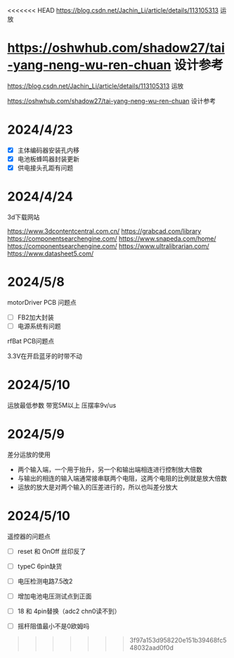 <<<<<<< HEAD
https://blog.csdn.net/Jachin_Li/article/details/113105313 运放



https://oshwhub.com/shadow27/tai-yang-neng-wu-ren-chuan  设计参考
=======
https://blog.csdn.net/Jachin_Li/article/details/113105313 运放

https://oshwhub.com/shadow27/tai-yang-neng-wu-ren-chuan  设计参考

# 2024/4/23

- [x] 主体编码器安装孔内移
- [x] 电池板蜂鸣器封装更新
- [x] 供电接头孔距有问题

# 2024/4/24

3d下载网站

https://www.3dcontentcentral.com.cn/ 
https://grabcad.com/library
https://componentsearchengine.com/
https://www.snapeda.com/home/
https://componentsearchengine.com/
https://www.ultralibrarian.com/
https://www.datasheet5.com/



# 2024/5/8

motorDriver PCB 问题点

- [ ] FB2加大封装
- [ ] 电源系统有问题

rfBat PCB问题点

3.3V在开启蓝牙的时带不动

# 2024/5/10

运放最低参数
带宽5M以上
压摆率9v/us

# 2024/5/9

差分运放的使用

- 两个输入端，一个用于抬升，另一个和输出端相连进行控制放大倍数
- 与输出的相连的输入端通常接串联两个电阻，这两个电阻的比例就是放大倍数
- 运放的放大是对两个输入的压差进行的，所以也叫差分放大

# 2024/5/10

遥控器的问题点

- [ ] reset 和 OnOff 丝印反了

- [ ] typeC 6pin缺货

- [ ] 电压检测电路7.5改2

- [ ] 增加电池电压测试点到正面

- [ ] 18 和 4pin替换（adc2 chn0读不到）

- [ ] 摇杆阻值最小不是0欧姆吗

  

>>>>>>> 3f97a153d958220e151b39468fc548032aad0f0d
